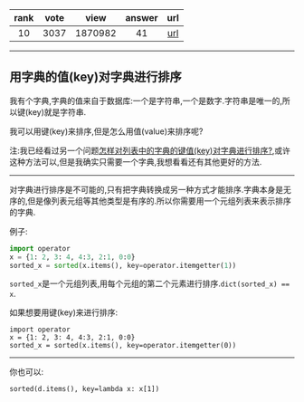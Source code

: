 
| rank | vote | view | answer | url |
|:-:|:-:|:-:|:-:|:-:|
|10|3037|1870982|41| [url](http://stackoverflow.com/questions/613183/how-do-i-sort-a-dictionary-by-value) |
***

## 用字典的值(key)对字典进行排序

我有个字典,字典的值来自于数据库:一个是字符串,一个是数字.字符串是唯一的,所以键(key)就是字符串.

我可以用键(key)来排序,但是怎么用值(value)来排序呢?

注:我已经看过另一个问题[怎样对列表中的字典的键值(key)对字典进行排序?](http://stackoverflow.com/questions/72899/how-do-i-sort-a-list-of-dictionaries-by-values-of-the-dictionary-in-python),或许这种方法可以,但是我确实只需要一个字典,我想看看还有其他更好的方法.

***

对字典进行排序是不可能的,只有把字典转换成另一种方式才能排序.字典本身是无序的,但是像列表元组等其他类型是有序的.所以你需要用一个元组列表来表示排序的字典.

例子:

```python
import operator
x = {1: 2, 3: 4, 4:3, 2:1, 0:0}
sorted_x = sorted(x.items(), key=operator.itemgetter(1))
```

`sorted_x`是一个元组列表,用每个元组的第二个元素进行排序.`dict(sorted_x) == x`.

如果想要用键(key)来进行排序:

```
import operator
x = {1: 2, 3: 4, 4:3, 2:1, 0:0}
sorted_x = sorted(x.items(), key=operator.itemgetter(0))
```

***

你也可以:

```
sorted(d.items(), key=lambda x: x[1])
```

